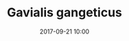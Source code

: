 ---
layout: animal
title: "Gavialis gangeticus"
name: "Gharial"
iucn: "Critically Endangered"
taxonid: 8966
class: "Reptiles"
date: 2017-09-21 10:00
published: true
location: Alipore Zoo, West Bengal, India
categories: animals
images: 1
thumb: 1
permalink: "/animal/:title/"
tags:
- gharial
---